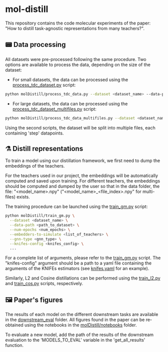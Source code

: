 # mol-distill

This repository contains the code molecular experiments of the paper: "How to distill task-agnostic representations from many teachers?".


## :pager: Data processing

All datasets were pre-processed following the same procedure.
Two options are available to process the data, depending on the size of the dataset:
- For small datasets, the data can be processed using the [process_tdc_dataset.py](molDistill/preprocess_tdc_dataset.py) script:
```bash
python molDistill/process_tdc_data.py --dataset <dataset_name> --data-path <path_to_dataset>
```
- For large datasets, the data can be processed using the [process_tdc_dataset_multifiles.py](molDistill/preprocess_tdc_dataset_multifiles.py) script:
```bash
python molDistill/process_tdc_data_multifiles.py --dataset <dataset_name> --data-path <path_to_dataset> --i0 <initial_index_to_process> --step <datapoints_per_files>
```
Using the second scripts, the dataset will be split into multiple files, each containing 'step' datapoints.



## :alembic: Distill representations

To train a model using our distillation framework, we first need to dump the embeddings of the teachers.

For the teachers used in our project, the embeddings will be automatically computed and saved upon training.
For different teachers, the embeddings should be computed and dumped by the user so that in the data folder, the file: "<model_name>.npy" ("<model_name>_<file_index>.npy" for multi-files) exists.

The training procedure can be launched using the [train_gm.py](molDistill/train_gm.py) script:
```bash
python molDistill/train_gm.py \
  --dataset <dataset_name> \
  --data-path <path_to_dataset> \
  --num-epochs <num_epochs> \
  --embedders-to-simulate <list_of_teachers> \
  --gnn-type <gnn_type> \
  --knifes-config <knifes_config> \
  ...
```
For a complete list of arguments, please refer to the [train_gm.py](molDistill/train_gm.py) script.
The "knifes-config" argument should be a path to a yaml file containing the arguments of the KNIFEs estimators (see [knifes.yaml](hp/knifes.yaml) for an example).

Similarly, L2 and Cosine distillations can be performed using the [train_l2.py](molDistill/train_l2.py) and [train_cos.py](molDistill/train_cos.py) scripts, respectively.

## :framed_picture: Paper's figures

The results of each model on the different downstream tasks are available in the [downstream_eval](downstream_eval) folder.
All figures found in the paper can be re-obtained using the notebooks in the [molDistill/notebooks](molDistill/notebooks) folder.

To evaluate a new model, add the path of the results of the downstream evaluation to the 'MODELS_TO_EVAL' variable in the 'get_all_results' function.
